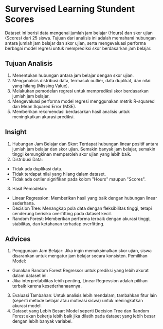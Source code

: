 # Survervised Learning Stundent Scores
Dataset ini berisi data mengenai jumlah jam belajar (Hours) dan skor ujian (Scores) dari 25 siswa. Tujuan dari analisis ini adalah memahami hubungan antara jumlah jam belajar dan skor ujian, serta mengevaluasi performa berbagai model regresi untuk memprediksi skor berdasarkan jam belajar.

## Tujuan Analisis 
1. Menentukan hubungan antara jam belajar dengan skor ujian.
2. Menganalisis distribusi data, termasuk outlier, data duplikat, dan nilai yang hilang (Missing Value).
3. Melakukan pemodelan regresi untuk memprediksi skor berdasarkan jumlah jam belajar.
4. Mengevaluasi performa model regresi menggunakan metrik R-squared dan Mean Squared Error (MSE).
5. Memberikan rekomendasi berdasarkan hasil analisis untuk meningkatkan akurasi prediksi.

## Insight
1. Hubungan Jam Belajar dan Skor: Terdapat hubungan linear positif antara jumlah jam belajar dan skor ujian.
   Semakin banyak jam belajar, semakin tinggi kemungkinan memperoleh skor ujian yang lebih baik.
3. Distribusi Data:
  - Tidak ada duplikasi data.
  - Tidak terdapat nilai yang hilang dalam dataset.
  - Tidak ada outlier signifikan pada kolom "Hours" maupun "Scores".
3. Hasil Pemodelan:
  - Linear Regression: Memberikan hasil yang baik dengan hubungan linear sederhana.
  - Decision Tree: Menangkap pola data dengan fleksibilitas tinggi, tetapi cenderung berisiko overfitting pada dataset kecil.
  - Random Forest: Memberikan performa terbaik dengan akurasi tinggi, stabilitas, dan ketahanan terhadap overfitting.

## Advices
1. Penggunaan Jam Belajar: Jika ingin memaksimalkan skor ujian, siswa disarankan untuk mengatur jam belajar secara konsisten.
Pemilihan Model:
  - Gunakan Random Forest Regressor untuk prediksi yang lebih akurat dalam dataset ini.
  - Jika interpretabilitas lebih penting, Linear Regression adalah pilihan terbaik karena kesederhanaannya.
3. Evaluasi Tambahan: Untuk analisis lebih mendalam, tambahkan fitur lain (seperti metode belajar atau motivasi siswa) untuk meningkatkan akurasi model.
4. Dataset yang Lebih Besar: Model seperti Decision Tree dan Random Forest akan bekerja lebih baik jika dilatih pada dataset yang lebih besar dengan lebih banyak variabel.
